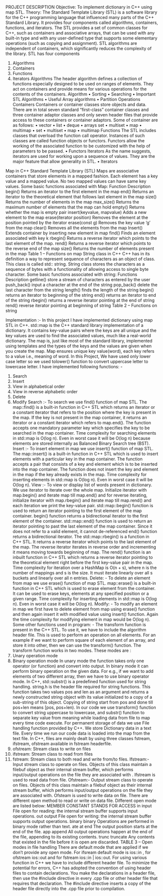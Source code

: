 PROJECT DESCRIPTION
Objective: To implement dictionary in C++ using map STL.
Theory: 
	The Standard Template Library (STL) is a software library for the C++ programming language that influenced many parts of the C++ Standard Library. It provides four components called algorithms, containers, functions, and iterators. The STL provides a set of common classes for C++, such as containers and associative arrays, that can be used with any built-in type and with any user-defined type that supports some elementary operations (such as copying and assignment). STL algorithms are independent of containers, which significantly reduces the complexity of the library.
STL has four components

1.	Algorithms
2.	Containers
3.	Functions
4.	Iterators
Algorithms
The header algorithm defines a collection of functions especially designed to be used on ranges of elements. They act on containers and provide means for various operations for the contents of the containers.
Algorithm
•	Sorting
•	Searching
•	Important STL Algorithms
•	Useful Array algorithms
•	Partition Operations
Containers
Containers or container classes store objects and data. There are in total seven standard “first-class” container classes and three container adaptor classes and only seven header files that provide access to these containers or container adaptors.
Some of container are as follows:
•	vector
•	list
•	deque
•	arrays set
•	multiset
•	map
•	multimap
•	set
•	multiset
•	map
•	multimap
Functions
The STL includes classes that overload the function call operator. Instances of such classes are called function objects or functors. Functors allow the working of the associated function to be customized with the help of parameters to be passed.
•	Functors
Iterators
As the name suggests, iterators are used for working upon a sequence of values. They are the major feature that allow generality in STL.
•	Iterators

Map in C++ Standard Template Library (STL)
Maps are associative containers that store elements in a mapped fashion. Each element has a key value and a mapped value. No two mapped values can have same key values.
Some basic functions associated with Map:
Function	Description
begin()	Returns an iterator to the first element in the map
end()	Returns an iterator to the theoretical element that follows last element in the map
size()	Returns the number of elements in the map
max_size()	Returns the maximum number of elements that the map can hold
empty()	Returns whether the map is empty
pair insert(keyvalue, mapvalue)	Adds a new element to the map
erase(iterator position)	Removes the element at the position pointed by the iterator
erase(const g)	Removes the key value ‘g’ from the map
clear()	Removes all the elements from the map
Insert()	Extends container by inserting new element in map
find()	Finds an element associated with key k
rbegin()	Returns a reverse iterator which points to the last element of the map.
rend()	Returns a reverse iterator which points to the reverse end of the map
size()	Returns the number of elements present in the map
Table 1 – Functions on map
String class in C++
C++ has in its definition a way to represent sequence of characters as an object of class. This class is called std:: string. String class stores the characters as a sequence of bytes with a functionality of allowing access to single byte character.
Some basic functions associated with string:
Functions	Description
getline()	store a stream of characters as entered by the user
push_back()	input a character at the end of the string
pop_back()	delete the last character from the string
length()	finds the length of the string
begin()	returns an iterator to beginning of the string
end()	returns an iterator to end of the string
rbegin()	returns a reverse iterator pointing at the end of string
rend()	reverse iterator pointing at beginning of string
Table 2 – Functions on string


Implementation :-
	In this project I have implemented dictionary using map STL in C++. std::map is the C++ standard library implementation of  a dictionary. It contains key-value pairs where the keys are all unique and the key values are used to find the associated values, much like a real-world dictionary. The map is, just like most of the standard library, implemented using templates and the types of the keys and the values are given when you create the map. Map ensures unique key value(word), each key refers to a value i.e., meaning of word. In this Project, We have used only lower case letter so we used tolower() function to convert uppercase letter to lowercase letter. I have implemented following functions: -
1.	Search
2.	Insert
3.	View in alphabetical order
4.	View in reverse alphabetic order
5.	Delete
6.	Modify
Search :-
	To search we use find() function of map STL. The map::find() is a built-in function in C++ STL which returns an iterator or a constant iterator that refers to the position where the key is present in the map. If the key is not present in the map container, it returns an iterator or a constant iterator which refers to map.end(). The function accepts one mandatory parameter key which specifies the key to be searched in the map container.
	Time complexity for searching elements in std::map is O(log n). Even in worst case it will be O(log n) because elements are stored internally as Balanced Binary Search tree (BST).
Insert :-
	To insert element in map we use insert() function of map STL. The map::insert() is a built-in function in C++ STL which is used to insert elements with a particular key in the map container. The function accepts a pair that consists of a key and element which is to be inserted into the map container. The function does not insert the key and element in the map if the key already exists in the map.
Time complexity for inserting elements in std::map is O(log n). Even in worst case it will be O(log n).
View :-
	To view or display list of words present in dictionary. We use iterator to iterate over the whole map. Initialize iterator with map.begin()  and iterate map till map.end() and for reverse iterating, initialize iterator with map.rbegin()  and iterate map till map.rend() and each iteration we print the key-value pair.
	std::map::begin() function is used to return an iterator pointing to the first element of the map container. begin() function returns a bidirectional iterator to the first element of the container. std::map::end() function is used to return an iterator pointing to past the last element of the map container. Since it does not refer to a valid element, it cannot de-referenced end() function returns a bidirectional iterator. The std::map::rbegin() is a function in C++ STL. It returns a reverse iterator which points to the last element of the map. The reverse iterator iterates in reverse order and incrementing it means moving towards beginning of map. The rend() function is an inbuilt function in C++ STL which returns a reverse iterator pointing to the theoretical element right before the first key-value pair in the map.
	Time complexity for iteration over a HashMap is O(n + s), where n is the number of mappings and s is the size. It must iterate linearly over all s buckets and linearly over all n entries.
Delete: -
To delete an element from map we use erase() function of map STL. map::erase() is a built-in function in C++ STL which is used to erase element from the container. It can be used to erase keys, elements at any specified position or a given range. Time complexity for inserting elements in std::map is O(log n). Even in worst case it will be O(log n).
Modify: -
	To modify an element in map we first have to delete element from map using erase() function and then again insert it with modified value using insert() function. Again the time complexity for modifying element in map would be O(log n).
Some other functions used in program: -
	The transform function is present in the C++ STL. To use it, we have to include the algorithm header file. This is used to perform an operation on all elements. For an example if we want to perform square of each element of an array, and store it into other, then we can use the transform() function.
The transform function works in two modes. These modes are :
1.	Unary operation mode
2.	Binary operation mode
In unary mode the function takes only one operator (or function) and convert into output. In binary mode it can perform binary operation on the given data. For e.g., if we want to add elements of two different array, then we have to use binary operator mode.
	In C++, std::substr() is a predefined function used for string handling. string.h is the header file required for string functions.
This function takes two values pos and len as an argument and returns a newly constructed string object with its value initialized to a copy of a sub-string of this object. Copying of string start from pos and done till pos+len means [pos, pos+len).
	In our code we use transform() function to convert string uppercase to lowercase, and substr() function to separate key value from meaning while loading data from file to map every time code execute.
	For permanent storage of data we use File handling function provided by C++. We store Dictionary data in a text file. Every time we run our code data is loaded into the map from the text file.
In C++, files are mainly dealt by using three classes fstream, ifstream, ofstream available in fstream headerfile.
1.	ofstream: Stream class to write on files
2.	ifstream: Stream class to read from files
3.	fstream: Stream class to both read and write from/to files.
Ifstream:-
Input stream class to operate on files.  Objects of this class maintain a filebuf object as their internal stream buffer, which performs input/output operations on the file they are associated with . Ifstream is used to read data from file.
Ofstream:-
Output stream class to operate on files. Objects of this class maintain a filebuf object as their internal stream buffer, which performs input/output operations on the file they are associated with. Ofsteam is used to write data on file.
There are different open method to read or write on data file. Different open mode are listed below:
MEMBER
CONSTANT	STANDS
FOR	
ACCESS
in	input	File open for reading: the internal stream buffer supports input operations.
out	output	File open for writing: the internal stream buffer supports output operations.
binary	binary	Operations are performed in binary mode rather than text.
ate	at end	The output position starts at the end of the file.
app	append	All output operations happen at the end of the file, appending to its existing contents.
trunc	truncate	Any contents that existed in the file before it is open are discarded.
TABLE 3 – Open modes in file handling 
There are default mode that are applied if we don’t provide any open mode. For ifsream default mode is ios::in , for ofstream ios::out and for fstream ios::in | ios::out.
	For using various function in C++ we have to include different header file. To minimize the potential for errors, C++ has adopted the convention of using header files to contain declarations. You make the declarations in a header file, then use the #include directive in every .cpp file or other header file that requires that declaration. The #include directive inserts a copy of the header file directly into the .cpp file prior to compilation.
